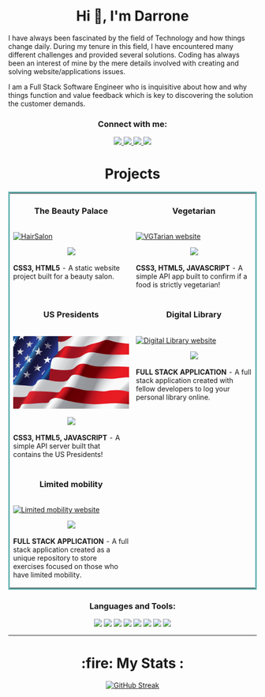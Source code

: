 <h1 align="center">Hi 👋, I'm Darrone</h1>


I have always been fascinated by the field of Technology and how things change daily.  During my tenure in this field, I have encountered many different challenges and provided several solutions.  Coding has always been an interest of mine by the mere details involved with creating and solving website/applications issues.

I am a Full Stack Software Engineer who is inquisitive about how and why things function and value feedback which is key to discovering the solution the customer demands.


<h3 align="center">Connect with me:</h3>
<p align="center">
  
  <a href="https://dasdev.netlify.app/" target="_blank">
   <img src="https://img.shields.io/static/v1?label=|&message=WEBSITE&color=blue&style=plastic&logo=react&logo-color=blue"/>
  </a>
  <a href="https://www.linkedin.com/in/dasdev/" target="_blank">
    <img src="https://img.shields.io/static/v1?label=|&message=LINKED-IN&color=yellow&style=plastic&logo=linkedin&logo-color=white"/>
  </a>
  <a href="https://twitter.com/dasdev_" target="_blank">
    <img src="https://img.shields.io/static/v1?label=|&message=TWITTER&color=blue&style=plastic&logo=twitter&logo-color=white"/>
  </a>
  <a href="https://angel.co/u/dasdev" target="_blank">
    <img src="https://img.shields.io/static/v1?label=|&message=ANGEL-LIST&color=yellow&style=plastic&logo=angellist&logo-color=white"/>
  </a>
 </p>

  
  
  

<h1 align="center">Projects</h1>
<table bordercolor="#66b2b2">
 <tr>
     <td width="50%" valign="top">
      <h3 align="center">The Beauty Palace</h3>
        <br />
      <a target="_blank" href="#">
            <img src="https://github.com/BigSuggs72/salon/blob/main/images/salon.jpg" width="100%" height="248px" alt="HairSalon"/>
        </a>
        <br />
        <p align="center">
  <a href="https://bpsalon.netlify.app/" target="_blank">
    <img src="https://img.shields.io/static/v1?label=|&message=VISIT SITE&color=blue&style=plastic&logo=wordpress&logo-color=white"/>
  </a>
      </p>
         <p><strong>CSS3, HTML5</strong> - A static website project built for a beauty salon.</p>
    </td>
    <td width="50%" valign="top">
      <h3 align="center">Vegetarian</h3>
        <br />
      <a target="_blank" href="#">
        <img src="https://github.com/BigSuggs72/vegetarian/blob/main/veggie.png" width="100%" height="50%" alt="VGTarian website"/>
        </a>
        <br />
        <p align="center">  
   <a href="https://vgtarian.netlify.app/" target="_blank">
    <img src="https://img.shields.io/static/v1?label=|&message=VISIT SITE&color=yellow&style=plastic&logo=wordpress&logo-color=white"/>
   </a>
      </p>
        <p><strong>CSS3, HTML5, JAVASCRIPT</strong> - A simple API app built to confirm if a food is strictly vegetarian!</p>
    </td>
 </tr>
 <tr>
   <td width="50%" valign="top">
     <h3 align="center">US Presidents</h3>
      <br />
     <a target="_blank" href="#">
     <img src="https://github.com/BigSuggs72/presapp/blob/main/image/USFlag.gif" width="100%" height="50%" alt="US President website"/>
     </a>
     <br />
     <p align="center">
    <a href="https://uspres.netlify.app/" target="_blank">
    <img src="https://img.shields.io/static/v1?label=|&message=VISIT SITE&color=blue&style=plastic&logo=wordpress&logo-color=white"/>
    </a>
    </p>
    <p><strong>CSS3, HTML5, JAVASCRIPT</strong> - A simple API server built that contains the US Presidents!</p>
    </td>
   <td width="50%" valign="top">
     <h3 align="center">Digital Library</h3>
      <br />
     <a target="_blank" href="#">
     <img src="https://github.com/BigSuggs72/strata/blob/master/images/books.jpg" width="100%" height="248px" alt="Digital Library website"/>
     </a>
     <br />
     <p align="center">
    <a href="https://lib-82kn.onrender.com/" target="_blank">
    <img src="https://img.shields.io/static/v1?label=|&message=VISIT SITE&color=yellow&style=plastic&logo=wordpress&logo-color=white"/>
    </a>
    </p>
    <p><strong>FULL STACK APPLICATION</strong> - A full stack application created with fellow developers to log your personal library online.</p>
    </td>
  </tr>
  <tr>
   <td width="50%" valign="top">
     <h3 align="center">Limited mobility</h3>
      <br />
     <a target="_blank" href="#">
     <img src="https://github.com/BigSuggs72/onehhp/blob/main/public/image/mobex.jpg" width="100%" height="248px" alt="Limited mobility website"/>
     </a>
     <br />
     <p align="center">
    <a href="https://mobex.onrender.com/" target="_blank">
    <img src="https://img.shields.io/static/v1?label=|&message=VISIT SITE&color=blue&style=plastic&logo=wordpress&logo-color=white"/>
    </a>
    </p>
    <p><strong>FULL STACK APPLICATION</strong> - A full stack application created as a unique repository to store exercises focused on those who have limited  mobility.</p>
    </td>
  </tr>
  </table>
  
  
   
  
  
<h3 align="center">Languages and Tools:</h3>
<p align="center">
    <img src="https://img.shields.io/static/v1?label=|&message=REACT.JS&color=yellow&style=plastic&logo=react"/>
    <img src="https://img.shields.io/static/v1?label=|&message=HTML5&color=blue&style=plastic&logo=html5"/>
    <img src="https://img.shields.io/static/v1?label=|&message=CSS3&color=yellow&style=plastic&logo=css3"/>
    <img src="https://img.shields.io/static/v1?label=|&message=JAVASCRIPT&color=blue&style=plastic&logo=javascript"/>
    <img src="https://img.shields.io/static/v1?label=|&message=MONGO-DB&color=yellow&style=plastic&logo=mongodb"/>
    <img src="https://img.shields.io/static/v1?label=|&message=GIT&color=blue&style=plastic&logo=git"/>
    <img src="https://img.shields.io/static/v1?label=|&message=NODE.JS&color=yellow&style=plastic&logo=react"/>
    <img src="https://img.shields.io/static/v1?label=|&message=EXPRESS&color=blue&style=plastic&logo=express"/>
  <p align="center">

 ---
    
 <div align="center">
<h1 align=center> :fire: My Stats :</h1>


[![GitHub Streak](http://github-readme-streak-stats.herokuapp.com?user=BigSuggs72&theme=solarized-light&hide_border=true&date_format=%5BY%20%5DM%20j)](https://git.io/streak-stats)
   
<!--    yeblu -->
<!--    navy-gear -->
<!--    solarized-light -->
 </div>
